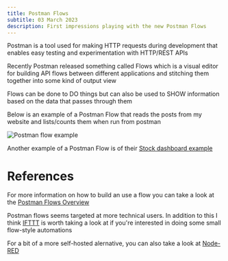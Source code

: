 ```yaml
---
title: Postman Flows
subtitle: 03 March 2023
description: First impressions playing with the new Postman Flows
---
```


Postman is a tool used for making HTTP requests during development that enables easy testing and experimentation with HTTP/REST APIs

Recently Postman released something called Flows which is a visual editor for building API flows between different applications and stitching them together into some kind of output view

Flows can be done to DO things but can also be used to SHOW information based on the data that passes through them

Below is an example of a Postman Flow that reads the posts from my website and lists/counts them when run from postman

![Postman flow example](/content/blog/2023/31-01/postman-flow-example.png)

Another example of a Postman Flow is of their [Stock dashboard  example](https://www.postman.com/postman/workspace/utility-flows/flow/64123b57c224290033fcb089)

# References

For more information on how to build an use a flow you can take a look at the [Postman Flows Overview](https://learning.postman.com/docs/postman-flows/gs/flows-overview/)

Postman flows seems targeted at more technical users. In addition to this I think [IFTTT](http://ifttt.com/) is worth taking a look at if you're interested in doing some small flow-style automations

For a bit of a more self-hosted alernative, you can also take a look at [Node-RED](https://nodered.org)